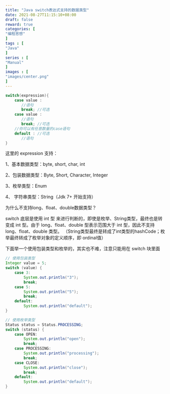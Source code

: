 ```yaml
---
title: "Java switch表达式支持的数据类型"
date: 2021-08-27T11:15:10+08:00
draft: false
reward: true
categories: [
"编程思想"
]
tags : [
"Java"
]
series : [
"Manual"
]
images : [
"images/center.png"
]
---
```


[comment]: <> "# Java switch表达式支持的数据类型"



```java
switch(expression){
    case value :
       //语句
       break; //可选
    case value :
       //语句
       break; //可选
    //你可以有任意数量的case语句
    default : //可选
       //语句
}
```

这里的 expression 支持：

1、基本数据类型：byte, short, char, int

2、包装数据类型：Byte, Short, Character, Integer

3、枚举类型：Enum

4、 字符串类型：String（Jdk 7+ 开始支持）

为什么不支持long、float、double数据类型？

switch 底层是使用 int 型 来进行判断的，即使是枚举、String类型，最终也是转变成 int 型。由于 long、float、double 型表示范围大于 int 型，因此不支持 long、float、double 类型。 （String类型最终是转成了int类型的hashCode；枚举最终转成了枚举对象的定义顺序，即 ordinal值）

下面举一个使用包装类型和枚举的，其实也不难，注意只能用在 switch 块里面

```java
// 使用包装类型
Integer value = 5;
switch (value) {
    case 3:
        System.out.println("3");
        break;
    case 5:
        System.out.println("5");
        break;
    default:
        System.out.println("default");
}

// 使用枚举类型
Status status = Status.PROCESSING;
switch (status) {
    case OPEN:
        System.out.println("open");
        break;
    case PROCESSING:
        System.out.println("processing");
        break;
    case CLOSE:
        System.out.println("close");
        break;
    default:
        System.out.println("default");
}
```

